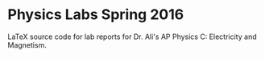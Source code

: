 Physics Labs Spring 2016
========================

LaTeX source code for lab reports for Dr. Ali's AP Physics C: Electricity and Magnetism.
